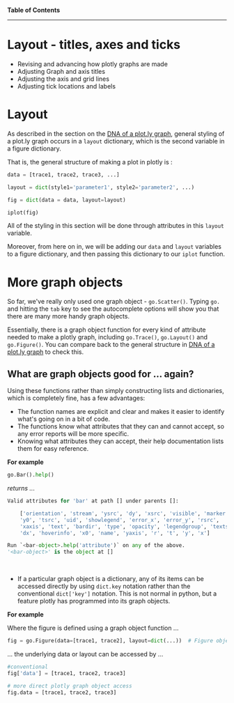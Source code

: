 **Table of Contents**
<!-- toc -->
---

# Layout - titles, axes and ticks

* Revising and advancing how plotly graphs are made
* Adjusting Graph and axis titles
* Adjusting the axis and grid lines
* Adjusting tick locations and labels

<!--sec data-title="Summary" data-id="s1" data-show=true data-collapse=false ces-->

<!--endsec-->


# Layout

As described in the section on the [DNA of a plot.ly graph](./dna_of_a_plotly_graph.md), general styling of a plot.ly graph occurs in a ```layout``` dictionary, which is the second variable in a figure dictionary.

That is, the general structure of making a plot in plotly is :

```python
data = [trace1, trace2, trace3, ...]

layout = dict(style1='parameter1', style2='parameter2', ...)

fig = dict(data = data, layout=layout)

iplot(fig)
```

All of the styling in this section will be done through attributes in this ```layout``` variable.

Moreover, from here on in, we will be adding our ```data``` and ```layout``` variables to a figure dictionary, and then passing this dictionary to our ```iplot``` function.


# More graph objects

So far, we've really only used one graph object - ```go.Scatter()```.  Typing ```go.``` and hitting the ```tab``` key to see the autocomplete options will show you that there are many more handy graph objects.

Essentially, there is a graph object function for every kind of attribute needed to make a plotly graph, including ```go.Trace()```, ```go.Layout()``` and ```go.Figure()```.  You can compare back to the general structure in [DNA of a plot.ly graph](./dna_of_a_plotly_graph.md) to check this.

## What are graph objects good for ... again?

Using these functions rather than simply constructing lists and dictionaries, which is completely fine, has a few advantages:

* The function names are explicit and clear and makes it easier to identify what's going on in a bit of code.
* The functions know what attributes that they can and cannot accept, so any error reports will be more specific.
* Knowing what attributes they can accept, their help documentation lists them for easy reference.

**For example**

```python
go.Bar().help()
```
*returns ...*
```python
Valid attributes for 'bar' at path [] under parents []:

    ['orientation', 'stream', 'ysrc', 'dy', 'xsrc', 'visible', 'marker',
    'y0', 'tsrc', 'uid', 'showlegend', 'error_x', 'error_y', 'rsrc',
    'xaxis', 'text', 'bardir', 'type', 'opacity', 'legendgroup', 'textsrc',
    'dx', 'hoverinfo', 'x0', 'name', 'yaxis', 'r', 't', 'y', 'x']

Run `<bar-object>.help('attribute')` on any of the above.
'<bar-object>' is the object at []
```

<br>

* If a particular graph object is a dictionary, any of its items can be accessed directly by using ```dict.key``` notation rather than the conventional ```dict['key']``` notation.  This is not normal in python, but a feature plotly has programmed into its graph objects.

**For example**

Where the figure is defined using a graph object function ...
```python
fig = go.Figure(data=[trace1, trace2], layout=dict(...))  # Figure objects are dictionaries
```
... the underlying data or layout can be accessed by ...
```python
#conventional
fig['data'] = [trace1, trace2, trace3]

# more direct plotly graph object access
fig.data = [trace1, trace2, trace3]
```
